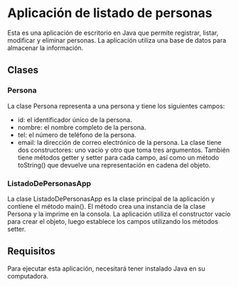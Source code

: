 # Aplicación de listado de personas
Esta es una aplicación de escritorio en Java que permite registrar, listar, modificar y eliminar personas. La aplicación utiliza una base de datos para almacenar la información.

## Clases
### Persona
La clase Persona representa a una persona y tiene los siguientes campos:

- id: el identificador único de la persona.
- nombre: el nombre completo de la persona.
- tel: el número de teléfono de la persona.
- email: la dirección de correo electrónico de la persona.
La clase tiene dos constructores: uno vacío y otro que toma tres argumentos. También tiene métodos getter y setter para cada campo, así como un método toString() que devuelve una representación en cadena del objeto.

### ListadoDePersonasApp
La clase ListadoDePersonasApp es la clase principal de la aplicación y contiene el método main(). El método crea una instancia de la clase Persona y la imprime en la consola. La aplicación utiliza el constructor vacío para crear el objeto, luego establece los campos utilizando los métodos setter.

## Requisitos
Para ejecutar esta aplicación, necesitará tener instalado Java en su computadora.
